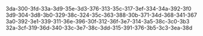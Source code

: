 3da-300-3fd-33a-3d9-35e-3d3-376-313-35c-317-3ef-334-34a-392-3f0
3d9-304-3d8-3b0-329-38c-324-35c-363-388-30b-371-34d-368-341-367
3a0-392-3e1-339-311-36e-396-30f-312-36f-3e7-314-3a5-38c-3c0-3b3
32a-3cf-319-36d-340-33c-3e7-38c-3dd-315-391-376-3b5-3c3-3ea-38d
